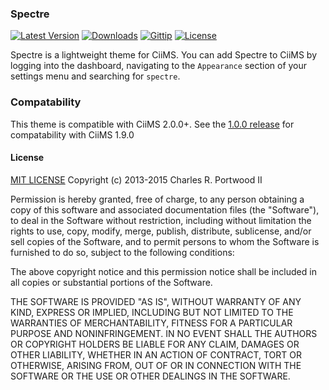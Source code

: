 ### Spectre

[![Latest Version](http://img.shields.io/packagist/v/ciims-themes/spectre.svg?style=flat)]()
[![Downloads](http://img.shields.io/packagist/dt/ciims-themes/spectre.svg?style=flat)]()
[![Gittip](http://img.shields.io/gittip/charlesportwoodii.svg?style=flat "Gittip")](https://www.gittip.com/charlesportwoodii/)
[![License](http://img.shields.io/badge/license-MIT-orange.svg?style=flat "License")](https://github.com/charlesportwoodii/ciims-themes-spectre/blob/master/LICENSE.md)

Spectre is a lightweight theme for CiiMS. You can add Spectre to CiiMS by logging into the dashboard, navigating to the ```Appearance``` section of your settings menu and searching for ```spectre```.

### Compatability
This theme is compatible with CiiMS 2.0.0+. See the [1.0.0 release](https://github.com/charlesportwoodii/ciims-themes-spectre/releases/tag/1.0) for compatability with CiiMS 1.9.0 

#### License

[MIT LICENSE](http://opensource.org/licenses/MIT)
Copyright (c) 2013-2015 Charles R. Portwood II

Permission is hereby granted, free of charge, to any person obtaining a copy of this software and associated documentation files (the "Software"), to deal in the Software without restriction, including without limitation the rights to use, copy, modify, merge, publish, distribute, sublicense, and/or sell copies of the Software, and to permit persons to whom the Software is furnished to do so, subject to the following conditions:

The above copyright notice and this permission notice shall be included in all copies or substantial portions of the Software.

THE SOFTWARE IS PROVIDED "AS IS", WITHOUT WARRANTY OF ANY KIND, EXPRESS OR IMPLIED, INCLUDING BUT NOT LIMITED TO THE WARRANTIES OF MERCHANTABILITY, FITNESS FOR A PARTICULAR PURPOSE AND NONINFRINGEMENT. IN NO EVENT SHALL THE AUTHORS OR COPYRIGHT HOLDERS BE LIABLE FOR ANY CLAIM, DAMAGES OR OTHER LIABILITY, WHETHER IN AN ACTION OF CONTRACT, TORT OR OTHERWISE, ARISING FROM, OUT OF OR IN CONNECTION WITH THE SOFTWARE OR THE USE OR OTHER DEALINGS IN THE SOFTWARE.

